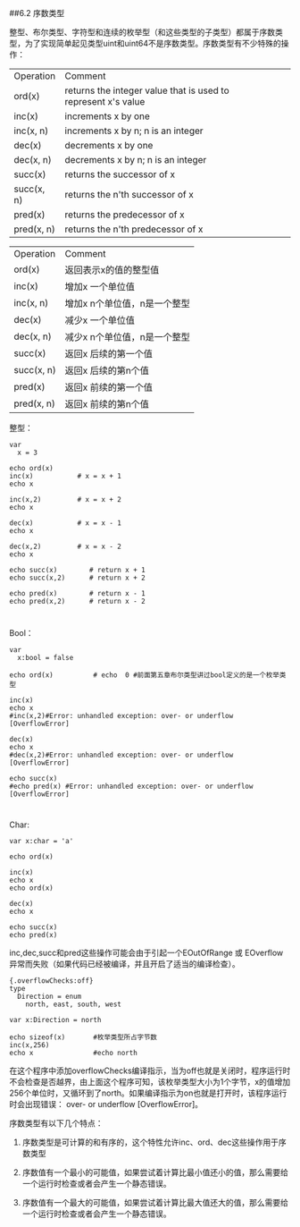 ##6.2 序数类型

整型、布尔类型、字符型和连续的枚举型（和这些类型的子类型）都属于序数类型，为了实现简单起见类型uint和uint64不是序数类型。序数类型有不少特殊的操作：
 
<table>
   <tr>
      <td>Operation</td>
      <td>Comment</td>
   </tr>
   <tr>
      <td>ord(x)</td>
      <td>returns the integer value that is used to represent x's value</td>
   </tr>
   <tr>
      <td>inc(x)</td>
      <td>increments x by one</td>
   </tr>
   <tr>
      <td>inc(x, n)</td>
      <td>increments x by n; n is an integer</td>
   </tr>
   <tr>
      <td>dec(x)</td>
      <td>decrements x by one</td>
   </tr>
   <tr>
      <td>dec(x, n)</td>
      <td>decrements x by n; n is an integer</td>
   </tr>
   <tr>
      <td>succ(x)</td>
      <td>returns the successor of x</td>
   </tr>
   <tr>
      <td>succ(x, n)</td>
      <td>returns the n'th successor of x</td>
   </tr>
   <tr>
      <td>pred(x)</td>
      <td>returns the predecessor of x</td>
   </tr>
   <tr>
      <td>pred(x, n)</td>
      <td>returns the n'th predecessor of x</td>
   </tr>
</table>


<table>
   <tr>
      <td>Operation</td>
      <td>Comment</td>
   </tr>
   <tr>
      <td>ord(x)</td>
      <td>返回表示x的值的整型值 </td>
   </tr>
   <tr>
      <td>inc(x)</td>
      <td>增加x 一个单位值</td>
   </tr>
   <tr>
      <td>inc(x, n)</td>
      <td>增加x n个单位值，n是一个整型</td>
   </tr>
   <tr>
      <td>dec(x)</td>
      <td>减少x 一个单位值</td>
   </tr>
   <tr>
      <td>dec(x, n)</td>
      <td>减少x n个单位值，n是一个整型</td>
   </tr>
   <tr>
      <td>succ(x)</td>
      <td>返回x 后续的第一个值</td>
   </tr>
   <tr>
      <td>succ(x, n)</td>
      <td>返回x 后续的第n个值</td>
   </tr>
   <tr>
      <td>pred(x)</td>
      <td>返回x 前续的第一个值</td>
   </tr>
   <tr>
      <td>pred(x, n)</td>
      <td>返回x 前续的第n个值</td>
   </tr>
</table>


整型：

    var
      x = 3
    
    echo ord(x)
    inc(x)           # x = x + 1
    echo x
    
    inc(x,2)         # x = x + 2
    echo x
    
    dec(x)           # x = x - 1
    echo x
    
    dec(x,2)         # x = x - 2
    echo x
    
    echo succ(x)        # return x + 1
    echo succ(x,2)      # return x + 2
    
    echo pred(x)        # return x - 1
    echo pred(x,2)      # return x - 2
#
Bool：

    var
      x:bool = false
    
    echo ord(x)          # echo  0 #前面第五章布尔类型讲过bool定义的是一个枚举类型
    
    inc(x)
    echo x
    #inc(x,2)#Error: unhandled exception: over- or underflow [OverflowError]
    
    dec(x)
    echo x
    #dec(x,2)#Error: unhandled exception: over- or underflow [OverflowError]
    
    echo succ(x)
    #echo pred(x) #Error: unhandled exception: over- or underflow [OverflowError]

#
Char:

    var x:char = 'a'
    
    echo ord(x)
    
    inc(x)
    echo x
    echo ord(x)
    
    dec(x)
    echo x
    
    echo succ(x)
    echo pred(x)



inc,dec,succ和pred这些操作可能会由于引起一个EOutOfRange 或 EOverflow异常而失败（如果代码已经被编译，并且开启了适当的编译检查）。

    {.overflowChecks:off}
    type
      Direction = enum
        north, east, south, west
    
    var x:Direction = north
    
    echo sizeof(x)       #枚举类型所占字节数
    inc(x,256)
    echo x               #echo north
    
在这个程序中添加overflowChecks编译指示，当为off也就是关闭时，程序运行时不会检查是否越界，由上面这个程序可知，该枚举类型大小为1个字节，x的值增加256个单位时，又循环到了north。如果编译指示为on也就是打开时，该程序运行时会出现错误： over- or underflow [OverflowError]。


序数类型有以下几个特点：


1. 序数类型是可计算的和有序的，这个特性允许inc、ord、dec这些操作用于序数类型


1. 序数值有一个最小的可能值，如果尝试着计算比最小值还小的值，那么需要给一个运行时检查或者会产生一个静态错误。


1. 序数值有一个最大的可能值，如果尝试着计算比最大值还大的值，那么需要给一个运行时检查或者会产生一个静态错误。